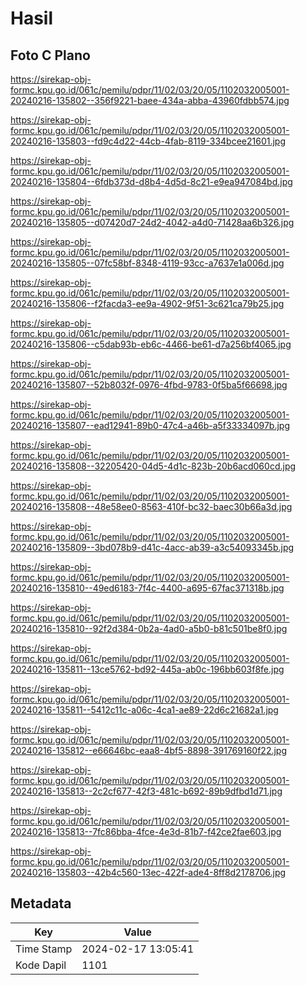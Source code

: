 # Hasil

## Foto C Plano

https://sirekap-obj-formc.kpu.go.id/061c/pemilu/pdpr/11/02/03/20/05/1102032005001-20240216-135802--356f9221-baee-434a-abba-43960fdbb574.jpg

https://sirekap-obj-formc.kpu.go.id/061c/pemilu/pdpr/11/02/03/20/05/1102032005001-20240216-135803--fd9c4d22-44cb-4fab-8119-334bcee21601.jpg

https://sirekap-obj-formc.kpu.go.id/061c/pemilu/pdpr/11/02/03/20/05/1102032005001-20240216-135804--6fdb373d-d8b4-4d5d-8c21-e9ea947084bd.jpg

https://sirekap-obj-formc.kpu.go.id/061c/pemilu/pdpr/11/02/03/20/05/1102032005001-20240216-135805--d07420d7-24d2-4042-a4d0-71428aa6b326.jpg

https://sirekap-obj-formc.kpu.go.id/061c/pemilu/pdpr/11/02/03/20/05/1102032005001-20240216-135805--07fc58bf-8348-4119-93cc-a7637e1a006d.jpg

https://sirekap-obj-formc.kpu.go.id/061c/pemilu/pdpr/11/02/03/20/05/1102032005001-20240216-135806--f2facda3-ee9a-4902-9f51-3c621ca79b25.jpg

https://sirekap-obj-formc.kpu.go.id/061c/pemilu/pdpr/11/02/03/20/05/1102032005001-20240216-135806--c5dab93b-eb6c-4466-be61-d7a256bf4065.jpg

https://sirekap-obj-formc.kpu.go.id/061c/pemilu/pdpr/11/02/03/20/05/1102032005001-20240216-135807--52b8032f-0976-4fbd-9783-0f5ba5f66698.jpg

https://sirekap-obj-formc.kpu.go.id/061c/pemilu/pdpr/11/02/03/20/05/1102032005001-20240216-135807--ead12941-89b0-47c4-a46b-a5f33334097b.jpg

https://sirekap-obj-formc.kpu.go.id/061c/pemilu/pdpr/11/02/03/20/05/1102032005001-20240216-135808--32205420-04d5-4d1c-823b-20b6acd060cd.jpg

https://sirekap-obj-formc.kpu.go.id/061c/pemilu/pdpr/11/02/03/20/05/1102032005001-20240216-135808--48e58ee0-8563-410f-bc32-baec30b66a3d.jpg

https://sirekap-obj-formc.kpu.go.id/061c/pemilu/pdpr/11/02/03/20/05/1102032005001-20240216-135809--3bd078b9-d41c-4acc-ab39-a3c54093345b.jpg

https://sirekap-obj-formc.kpu.go.id/061c/pemilu/pdpr/11/02/03/20/05/1102032005001-20240216-135810--49ed6183-7f4c-4400-a695-67fac371318b.jpg

https://sirekap-obj-formc.kpu.go.id/061c/pemilu/pdpr/11/02/03/20/05/1102032005001-20240216-135810--92f2d384-0b2a-4ad0-a5b0-b81c501be8f0.jpg

https://sirekap-obj-formc.kpu.go.id/061c/pemilu/pdpr/11/02/03/20/05/1102032005001-20240216-135811--13ce5762-bd92-445a-ab0c-196bb603f8fe.jpg

https://sirekap-obj-formc.kpu.go.id/061c/pemilu/pdpr/11/02/03/20/05/1102032005001-20240216-135811--5412c11c-a06c-4ca1-ae89-22d6c21682a1.jpg

https://sirekap-obj-formc.kpu.go.id/061c/pemilu/pdpr/11/02/03/20/05/1102032005001-20240216-135812--e66646bc-eaa8-4bf5-8898-391769160f22.jpg

https://sirekap-obj-formc.kpu.go.id/061c/pemilu/pdpr/11/02/03/20/05/1102032005001-20240216-135813--2c2cf677-42f3-481c-b692-89b9dfbd1d71.jpg

https://sirekap-obj-formc.kpu.go.id/061c/pemilu/pdpr/11/02/03/20/05/1102032005001-20240216-135813--7fc86bba-4fce-4e3d-81b7-f42ce2fae603.jpg

https://sirekap-obj-formc.kpu.go.id/061c/pemilu/pdpr/11/02/03/20/05/1102032005001-20240216-135803--42b4c560-13ec-422f-ade4-8ff8d2178706.jpg


## Metadata

| Key        | Value               |
| ---------- | ------------------- |
| Time Stamp | 2024-02-17 13:05:41 |
| Kode Dapil | 1101                |



